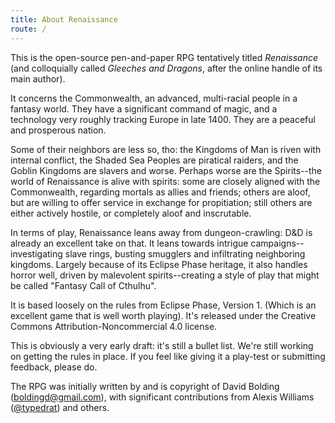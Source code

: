 ```yaml
---
title: About Renaissance
route: /
---
```


This is the open-source pen-and-paper RPG tentatively titled *Renaissance* (and colloquially called *Gleeches and Dragons*, after the online handle of its main author).

It concerns the Commonwealth, an advanced, multi-racial people in a fantasy world.
They have a significant command of magic, and a technology very roughly tracking Europe in late 1400.
They are a peaceful and prosperous nation.

Some of their neighbors are less so, tho: the Kingdoms of Man is riven with internal conflict, the Shaded Sea Peoples are piratical raiders, and the Goblin Kingdoms are slavers and worse.
Perhaps worse are the Spirits--the world of Renaissance is alive with spirits: some are closely aligned with the Commonwealth, regarding mortals as allies and friends; others are aloof, but are willing to offer service in exchange for propitiation; still others are either actively hostile, or completely aloof and inscrutable.

In terms of play, Renaissance leans away from dungeon-crawling: D&D is already an excellent take on that.
It leans towards intrigue campaigns--investigating slave rings, busting smugglers and infiltrating neighboring kingdoms.
Largely because of its Eclipse Phase heritage, it also handles horror well, driven by malevolent spirits--creating a style of play that might be called "Fantasy Call of Cthulhu".

It is based loosely on the rules from Eclipse Phase, Version 1.
(Which is an excellent game that is well worth playing).
It's released under the Creative Commons Attribution-Noncommercial 4.0 license.

This is obviously a very early draft: it's still a bullet list.
We're still working on getting the rules in place.
If you feel like giving it a play-test or submitting feedback, please do.

The RPG was initially written by and is copyright of David Bolding ([boldingd@gmail.com](mailto:boldingd@gmail.com)), with significant contributions from Alexis Williams ([@typedrat](https://typedr.at)) and others.
